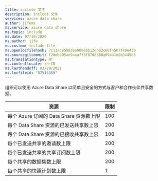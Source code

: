```yaml
---
title: include 文件
description: include 文件
services: azure data share
author: jifems
ms.service: azure data share
ms.topic: include
ms.date: 07/30/2020
ms.author: jife
ms.custom: include file
ms.openlocfilehash: 7c11ace5983ee906ebb12ebb2c60f4567f40e430
ms.sourcegitcommit: f28ebb95ae9aaaff3f87d8388a09b41e0b3445b5
ms.translationtype: HT
ms.contentlocale: zh-CN
ms.lasthandoff: 03/29/2021
ms.locfileid: "87515359"
---
```

组织可以使用 Azure Data Share 以简单且安全的方式与客户和合作伙伴共享数据。

| **资源** | **限制** |
| --- | --- |
| 每个 Azure 订阅的 Data Share 资源数上限 |100 |
| 每个 Data Share 资源的已发送共享数上限 |200 |
| 每个 Data Share 资源的已接收共享数上限 |100 |
| 每个已发送共享的邀请数上限 |200 |
| 每个已发送共享的共享订阅数上限 |200 |
| 每个共享的数据集数上限 |200 |
| 每个共享的快照计划数上限 |1 |